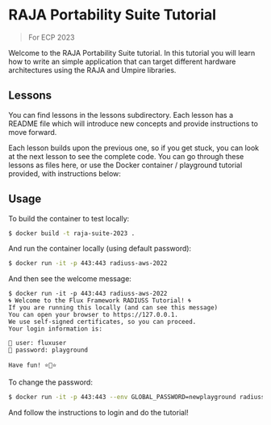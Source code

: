 # RAJA Portability Suite Tutorial

> For ECP 2023

Welcome to the RAJA Portability Suite tutorial. In this tutorial you will learn
how to write an simple application that can target different hardware
architectures using the RAJA and Umpire libraries.

## Lessons

You can find lessons in the lessons subdirectory. Each lesson has a README file
which will introduce new concepts and provide instructions to move forward. 

Each lesson builds upon the previous one, so if you get stuck, you can look at
the next lesson to see the complete code. You can go through these lessons
as files here, or use the Docker container / playground tutorial provided,
with instructions below:

## Usage

To build the container to test locally:

```bash
$ docker build -t raja-suite-2023 .
```

And run the container locally (using default password):

```bash
$ docker run -it -p 443:443 radiuss-aws-2022
```

And then see the welcome message:

```console
$ docker run -it -p 443:443 radiuss-aws-2022
🌀️ Welcome to the Flux Framework RADIUSS Tutorial! 🌀️
If you are running this locally (and can see this message)
You can open your browser to https://127.0.0.1.
We use self-signed certificates, so you can proceed.
Your login information is:

🥑️ user: fluxuser
🥑️ password: playground

Have fun! ⭐️🦄️⭐️
```

To change the password:

```bash
$ docker run -it -p 443:443 --env GLOBAL_PASSWORD=newplayground radiuss-aws-2022
```

And follow the instructions to login and do the tutorial!
